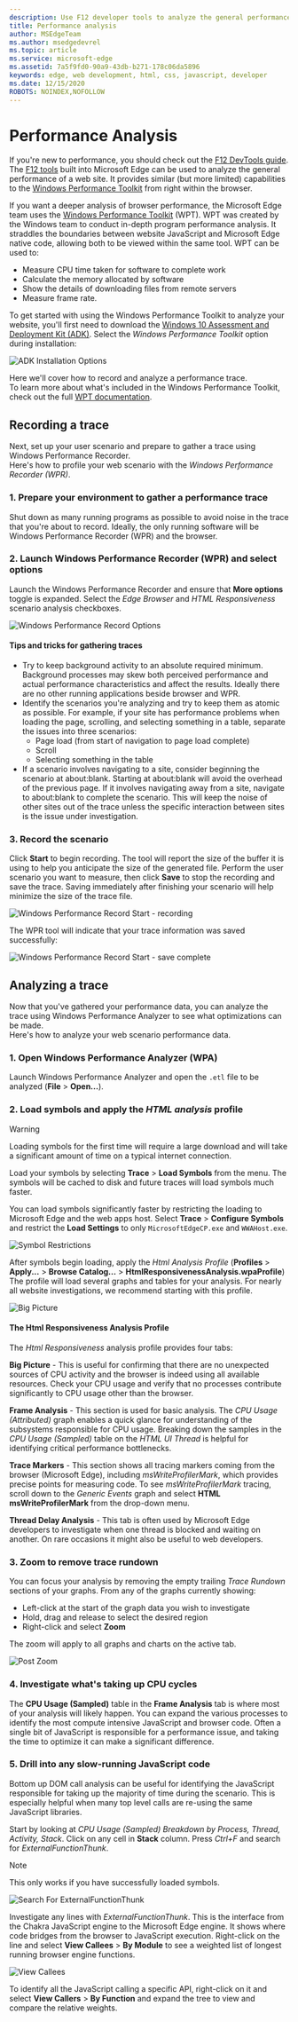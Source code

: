 ```yaml
---
description: Use F12 developer tools to analyze the general performance of websites.
title: Performance analysis
author: MSEdgeTeam
ms.author: msedgedevrel
ms.topic: article
ms.service: microsoft-edge
ms.assetid: 7a5f9fd0-90a9-43db-b271-178c06da5896
keywords: edge, web development, html, css, javascript, developer
ms.date: 12/15/2020
ROBOTS: NOINDEX,NOFOLLOW
---
```

# Performance Analysis  

If you're new to performance, you should check out the [F12 DevTools guide](../devtools-guide/index.md).
The [F12 tools](../devtools-guide/index.md) built into Microsoft Edge can be used to analyze the general performance of a web site.  It provides similar (but more limited) capabilities to the [Windows Performance Toolkit](/windows-hardware/test/wpt/index) from right within the browser.  

If you want a deeper analysis of browser performance, the Microsoft Edge team uses the [Windows Performance Toolkit](/windows-hardware/test/wpt/index) (WPT).  WPT was created by the Windows team to conduct in-depth program performance analysis.  It straddles the boundaries between website JavaScript and Microsoft Edge native code, allowing both to be viewed within the same tool.  WPT can be used to:  

*   Measure CPU time taken for software to complete work  
*   Calculate the memory allocated by software  
*   Show the details of downloading files from remote servers  
*   Measure frame rate.  

To get started with using the Windows Performance Toolkit to analyze your website, you'll first need to download the [Windows 10 Assessment and Deployment Kit (ADK)](https://developer.microsoft.com/windows/hardware/windows-assessment-deployment-kit).  Select the *Windows Performance Toolkit* option during installation:  

![ADK Installation Options](./media/adk-installoptions.png)  

Here we'll cover how to record and analyze a performance trace.  
To learn more about what's included in the Windows Performance Toolkit, check out the full [WPT documentation](/windows-hardware/test/wpt/index).  

## Recording a trace  

Next, set up your user scenario and prepare to gather a trace using Windows Performance Recorder.  
Here's how to profile your web scenario with the *Windows Performance Recorder (WPR)*.  

### 1.  Prepare your environment to gather a performance trace  

Shut down as many running programs as possible to avoid noise in the trace that you're about to record.  Ideally, the only running software will be Windows Performance Recorder (WPR) and the browser.  

### 2.  Launch Windows Performance Recorder (WPR) and select options  

Launch the Windows Performance Recorder and ensure that **More options** toggle is expanded.  Select the *Edge Browser* and *HTML Responsiveness* scenario analysis checkboxes.  

![Windows Performance Record Options](./media/wprui-options.png)  

#### Tips and tricks for gathering traces  

*   Try to keep background activity to an absolute required minimum.  Background processes may skew both perceived performance and actual performance characteristics and affect the results.  Ideally there are no other running applications beside browser and WPR.  
*   Identify the scenarios you're analyzing and try to keep them as atomic as possible.  For example, if your site has performance problems when loading the page, scrolling, and selecting something in a table, separate the issues into three scenarios:  
    *   Page load (from start of navigation to page load complete)  
    *   Scroll  
    *   Selecting something in the table  
*   If a scenario involves navigating to a site, consider beginning the scenario at about:blank.  Starting at about:blank will avoid the overhead of the previous page.  If it involves navigating away from a site, navigate to about:blank to complete the scenario.  This will keep the noise of other sites out of the trace unless the specific interaction between sites is the issue under investigation.  

### 3.  Record the scenario  

Click **Start** to begin recording.  The tool will report the size of the buffer it is using to help you anticipate the size of the generated file.  Perform the user scenario you want to measure, then click **Save** to stop the recording and save the trace.  Saving immediately after finishing your scenario will help minimize the size of the trace file.  

![Windows Performance Record Start - recording](./media/wprui-recording.png)  

The WPR tool will indicate that your trace information was saved successfully:  

![Windows Performance Record Start - save complete](./media/wprui-savecomplete.png)  

## Analyzing a trace  

Now that you've gathered your performance data, you can analyze the trace using Windows Performance Analyzer to see what optimizations can be made.  
Here's how to analyze your web scenario performance data.  

### 1.  Open Windows Performance Analyzer (WPA)  

Launch Windows Performance Analyzer and open the `.etl` file to be analyzed (**File** > **Open...**).  

### 2.  Load symbols and apply the *HTML analysis* profile  

> [!WARNING]
> Loading symbols for the first time will require a large download and will take a significant amount of time on a typical internet connection.  

Load your symbols by selecting **Trace** > **Load Symbols** from the menu.  The symbols will be cached to disk and future traces will load symbols much faster.  

You can load symbols significantly faster by restricting the loading to Microsoft Edge and the web apps host.  Select **Trace** > **Configure Symbols** and restrict the **Load Settings** to only `MicrosoftEdgeCP.exe` and `WWAHost.exe`.  

![Symbol Restrictions](./media/wpa-symbolrestrictions.png)  

After symbols begin loading, apply the *Html Analysis Profile* (**Profiles** > **Apply...** > **Browse Catalog...** > **HtmlResponsivenessAnalysis.wpaProfile**)  
The profile will load several graphs and tables for your analysis.  For nearly all website investigations, we recommend starting with this profile.  

![Big Picture](./media/wpa-bigpicture.png)  

#### The Html Responsiveness Analysis Profile  

The *Html Responsiveness* analysis profile provides four tabs:  

**Big Picture** - This is useful for confirming that there are no unexpected sources of CPU activity and the browser is indeed using all available resources.  Check your CPU usage and verify that no processes contribute significantly to CPU usage other than the browser.  

**Frame Analysis** - This section is used for basic analysis.  The *CPU Usage (Attributed)* graph enables a quick glance for understanding of the subsystems responsible for CPU usage.  Breaking down the samples in the *CPU Usage (Sampled)* table on the *HTML UI Thread* is helpful for identifying critical performance bottlenecks.  

**Trace Markers** - This section shows all tracing markers coming from the browser (Microsoft Edge), including *msWriteProfilerMark*, which provides precise points for measuring code.  To see *msWriteProfilerMark* tracing, scroll down to the  *Generic Events* graph and select **HTML msWriteProfilerMark** from the drop-down menu.  

**Thread Delay Analysis** - This tab is often used by Microsoft Edge developers to investigate when one thread is blocked and waiting on another.  On rare occasions it might also be useful to web developers.  

### 3.  Zoom to remove trace rundown  

You can focus your analysis by removing the empty trailing *Trace Rundown* sections of your graphs.  From any of the graphs currently showing:  
*   Left-click at the start of the graph data you wish to investigate  
*   Hold, drag and release to select the desired region  
*   Right-click and select **Zoom**  

The zoom will apply to all graphs and charts on the active tab.  

![Post Zoom](./media/wpa-postzoom.png)  

### 4.  Investigate what's taking up CPU cycles  

 The **CPU Usage (Sampled)** table in the **Frame Analysis** tab is where most of your analysis will likely happen.  You can expand the various processes to identify the most compute intensive JavaScript and browser code.  Often a single bit of JavaScript is responsible for a performance issue, and taking the time to optimize it can make a significant difference.  

### 5.  Drill into any slow-running JavaScript code  

Bottom up DOM call analysis can be useful for identifying the JavaScript responsible for taking up the majority of time during the scenario.  This is especially helpful when many top level calls are re-using the same JavaScript libraries.  

Start by looking at *CPU Usage (Sampled) Breakdown by Process, Thread, Activity, Stack*.  Click on any cell in **Stack** column.  Press *Ctrl+F* and search for *ExternalFunctionThunk*.  

> [!NOTE] 
> This only works if you have successfully loaded symbols.  

![Search For ExternalFunctionThunk](./media/wpa-externalfunctionthunk.png)  

Investigate any lines with *ExternalFunctionThunk*.  This is the interface from the Chakra JavaScript engine to the Microsoft Edge engine.  It shows where code bridges from the browser to JavaScript execution.  Right-click on the line and select **View Callees** > **By Module** to see a weighted list of longest running browser engine functions.  

![View Callees](./media/wpa-viewcallees.png)  

To identify all the JavaScript calling a specific API, right-click on it and select **View Callers** > **By Function** and expand the tree to view and compare the relative weights.  
